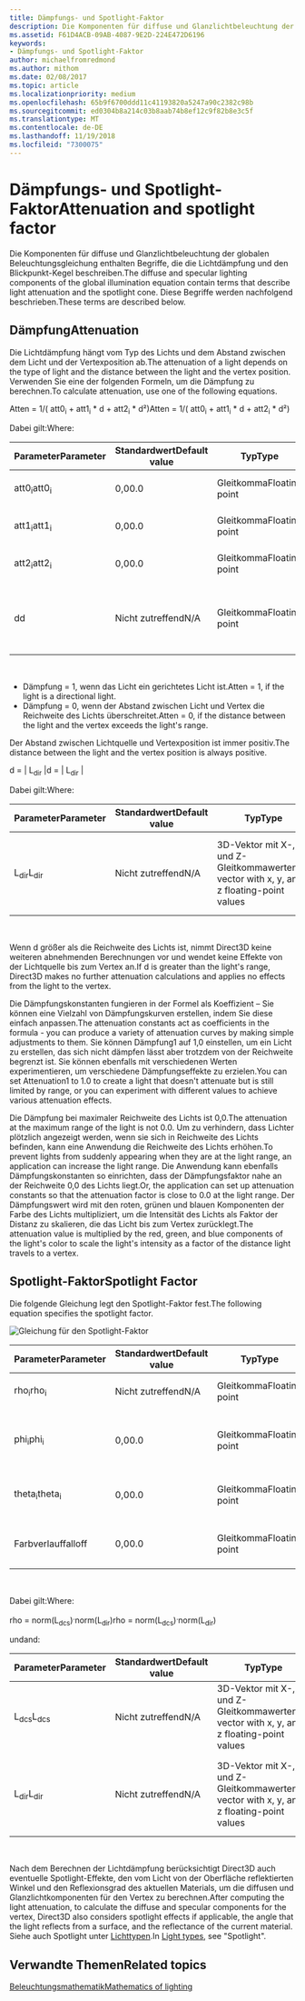 ```yaml
---
title: Dämpfungs- und Spotlight-Faktor
description: Die Komponenten für diffuse und Glanzlichtbeleuchtung der globalen Beleuchtungsgleichung enthalten Begriffe, die die Lichtdämpfung und den Blickpunkt-Kegel beschreiben.
ms.assetid: F61D4ACB-09AB-4087-9E2D-224E472D6196
keywords:
- Dämpfungs- und Spotlight-Faktor
author: michaelfromredmond
ms.author: mithom
ms.date: 02/08/2017
ms.topic: article
ms.localizationpriority: medium
ms.openlocfilehash: 65b9f6700ddd11c41193820a5247a90c2382c98b
ms.sourcegitcommit: ed0304b8a214c03b8aab74b8ef12c9f82b8e3c5f
ms.translationtype: MT
ms.contentlocale: de-DE
ms.lasthandoff: 11/19/2018
ms.locfileid: "7300075"
---
```

# <a name="attenuation-and-spotlight-factor"></a><span data-ttu-id="07e97-104">Dämpfungs- und Spotlight-Faktor</span><span class="sxs-lookup"><span data-stu-id="07e97-104">Attenuation and spotlight factor</span></span>


<span data-ttu-id="07e97-105">Die Komponenten für diffuse und Glanzlichtbeleuchtung der globalen Beleuchtungsgleichung enthalten Begriffe, die die Lichtdämpfung und den Blickpunkt-Kegel beschreiben.</span><span class="sxs-lookup"><span data-stu-id="07e97-105">The diffuse and specular lighting components of the global illumination equation contain terms that describe light attenuation and the spotlight cone.</span></span> <span data-ttu-id="07e97-106">Diese Begriffe werden nachfolgend beschrieben.</span><span class="sxs-lookup"><span data-stu-id="07e97-106">These terms are described below.</span></span>

## <a name="span-idattenuationspanspan-idattenuationspanspan-idattenuationspanattenuation"></a><span data-ttu-id="07e97-107"><span id="Attenuation"></span><span id="attenuation"></span><span id="ATTENUATION"></span>Dämpfung</span><span class="sxs-lookup"><span data-stu-id="07e97-107"><span id="Attenuation"></span><span id="attenuation"></span><span id="ATTENUATION"></span>Attenuation</span></span>


<span data-ttu-id="07e97-108">Die Lichtdämpfung hängt vom Typ des Lichts und dem Abstand zwischen dem Licht und der Vertexposition ab.</span><span class="sxs-lookup"><span data-stu-id="07e97-108">The attenuation of a light depends on the type of light and the distance between the light and the vertex position.</span></span> <span data-ttu-id="07e97-109">Verwenden Sie eine der folgenden Formeln, um die Dämpfung zu berechnen.</span><span class="sxs-lookup"><span data-stu-id="07e97-109">To calculate attenuation, use one of the following equations.</span></span>

<span data-ttu-id="07e97-110">Atten = 1/( att0<sub>i</sub> + att1<sub>i</sub> \* d + att2<sub>i</sub> \* d²)</span><span class="sxs-lookup"><span data-stu-id="07e97-110">Atten = 1/( att0<sub>i</sub> + att1<sub>i</sub> \* d + att2<sub>i</sub> \* d²)</span></span>

<span data-ttu-id="07e97-111">Dabei gilt:</span><span class="sxs-lookup"><span data-stu-id="07e97-111">Where:</span></span>

| <span data-ttu-id="07e97-112">Parameter</span><span class="sxs-lookup"><span data-stu-id="07e97-112">Parameter</span></span>        | <span data-ttu-id="07e97-113">Standardwert</span><span class="sxs-lookup"><span data-stu-id="07e97-113">Default value</span></span> | <span data-ttu-id="07e97-114">Typ</span><span class="sxs-lookup"><span data-stu-id="07e97-114">Type</span></span>           | <span data-ttu-id="07e97-115">Beschreibung</span><span class="sxs-lookup"><span data-stu-id="07e97-115">Description</span></span>                                     | <span data-ttu-id="07e97-116">Bereich</span><span class="sxs-lookup"><span data-stu-id="07e97-116">Range</span></span>          |
|------------------|---------------|----------------|-------------------------------------------------|----------------|
| <span data-ttu-id="07e97-117">att0<sub>i</sub></span><span class="sxs-lookup"><span data-stu-id="07e97-117">att0<sub>i</sub></span></span> | <span data-ttu-id="07e97-118">0,0</span><span class="sxs-lookup"><span data-stu-id="07e97-118">0.0</span></span>           | <span data-ttu-id="07e97-119">Gleitkomma</span><span class="sxs-lookup"><span data-stu-id="07e97-119">Floating point</span></span> | <span data-ttu-id="07e97-120">Konstanter Dämpfungsfaktor</span><span class="sxs-lookup"><span data-stu-id="07e97-120">Constant attenuation factor</span></span>                     | <span data-ttu-id="07e97-121">0 bis +unendlich</span><span class="sxs-lookup"><span data-stu-id="07e97-121">0 to +infinity</span></span> |
| <span data-ttu-id="07e97-122">att1<sub>i</sub></span><span class="sxs-lookup"><span data-stu-id="07e97-122">att1<sub>i</sub></span></span> | <span data-ttu-id="07e97-123">0,0</span><span class="sxs-lookup"><span data-stu-id="07e97-123">0.0</span></span>           | <span data-ttu-id="07e97-124">Gleitkomma</span><span class="sxs-lookup"><span data-stu-id="07e97-124">Floating point</span></span> | <span data-ttu-id="07e97-125">Linearer Dämpfungsfaktor</span><span class="sxs-lookup"><span data-stu-id="07e97-125">Linear attenuation factor</span></span>                       | <span data-ttu-id="07e97-126">0 bis +unendlich</span><span class="sxs-lookup"><span data-stu-id="07e97-126">0 to +infinity</span></span> |
| <span data-ttu-id="07e97-127">att2<sub>i</sub></span><span class="sxs-lookup"><span data-stu-id="07e97-127">att2<sub>i</sub></span></span> | <span data-ttu-id="07e97-128">0,0</span><span class="sxs-lookup"><span data-stu-id="07e97-128">0.0</span></span>           | <span data-ttu-id="07e97-129">Gleitkomma</span><span class="sxs-lookup"><span data-stu-id="07e97-129">Floating point</span></span> | <span data-ttu-id="07e97-130">Quadratischer Dämpfungsfaktor</span><span class="sxs-lookup"><span data-stu-id="07e97-130">Quadratic attenuation factor</span></span>                    | <span data-ttu-id="07e97-131">0 bis +unendlich</span><span class="sxs-lookup"><span data-stu-id="07e97-131">0 to +infinity</span></span> |
| <span data-ttu-id="07e97-132">d</span><span class="sxs-lookup"><span data-stu-id="07e97-132">d</span></span>                | <span data-ttu-id="07e97-133">Nicht zutreffend</span><span class="sxs-lookup"><span data-stu-id="07e97-133">N/A</span></span>           | <span data-ttu-id="07e97-134">Gleitkomma</span><span class="sxs-lookup"><span data-stu-id="07e97-134">Floating point</span></span> | <span data-ttu-id="07e97-135">Abstand zwischen Vertexposition und Position der Lichtquelle</span><span class="sxs-lookup"><span data-stu-id="07e97-135">Distance from vertex position to light position</span></span> | <span data-ttu-id="07e97-136">Nicht zutreffend</span><span class="sxs-lookup"><span data-stu-id="07e97-136">N/A</span></span>            |

 

-   <span data-ttu-id="07e97-137">Dämpfung = 1, wenn das Licht ein gerichtetes Licht ist.</span><span class="sxs-lookup"><span data-stu-id="07e97-137">Atten = 1, if the light is a directional light.</span></span>
-   <span data-ttu-id="07e97-138">Dämpfung = 0, wenn der Abstand zwischen Licht und Vertex die Reichweite des Lichts überschreitet.</span><span class="sxs-lookup"><span data-stu-id="07e97-138">Atten = 0, if the distance between the light and the vertex exceeds the light's range.</span></span>

<span data-ttu-id="07e97-139">Der Abstand zwischen Lichtquelle und Vertexposition ist immer positiv.</span><span class="sxs-lookup"><span data-stu-id="07e97-139">The distance between the light and the vertex position is always positive.</span></span>

<span data-ttu-id="07e97-140">d = | L<sub>dir</sub> |</span><span class="sxs-lookup"><span data-stu-id="07e97-140">d = | L<sub>dir</sub> |</span></span>

<span data-ttu-id="07e97-141">Dabei gilt:</span><span class="sxs-lookup"><span data-stu-id="07e97-141">Where:</span></span>

| <span data-ttu-id="07e97-142">Parameter</span><span class="sxs-lookup"><span data-stu-id="07e97-142">Parameter</span></span>       | <span data-ttu-id="07e97-143">Standardwert</span><span class="sxs-lookup"><span data-stu-id="07e97-143">Default value</span></span> | <span data-ttu-id="07e97-144">Typ</span><span class="sxs-lookup"><span data-stu-id="07e97-144">Type</span></span>                                             | <span data-ttu-id="07e97-145">Beschreibung</span><span class="sxs-lookup"><span data-stu-id="07e97-145">Description</span></span>                                                 |
|-----------------|---------------|--------------------------------------------------|-------------------------------------------------------------|
| <span data-ttu-id="07e97-146">L<sub>dir</sub></span><span class="sxs-lookup"><span data-stu-id="07e97-146">L<sub>dir</sub></span></span> | <span data-ttu-id="07e97-147">Nicht zutreffend</span><span class="sxs-lookup"><span data-stu-id="07e97-147">N/A</span></span>           | <span data-ttu-id="07e97-148">3D-Vektor mit X-, Y- und Z-Gleitkommawerten</span><span class="sxs-lookup"><span data-stu-id="07e97-148">3D vector with x, y, and z floating-point values</span></span> | <span data-ttu-id="07e97-149">Richtungsvektor von der Vertexposition bis zur Position der Lichtquelle</span><span class="sxs-lookup"><span data-stu-id="07e97-149">Direction vector from vertex position to the light position</span></span> |

 

<span data-ttu-id="07e97-150">Wenn d größer als die Reichweite des Lichts ist, nimmt Direct3D keine weiteren abnehmenden Berechnungen vor und wendet keine Effekte von der Lichtquelle bis zum Vertex an.</span><span class="sxs-lookup"><span data-stu-id="07e97-150">If d is greater than the light's range, Direct3D makes no further attenuation calculations and applies no effects from the light to the vertex.</span></span>

<span data-ttu-id="07e97-151">Die Dämpfungskonstanten fungieren in der Formel als Koeffizient – Sie können eine Vielzahl von Dämpfungskurven erstellen, indem Sie diese einfach anpassen.</span><span class="sxs-lookup"><span data-stu-id="07e97-151">The attenuation constants act as coefficients in the formula - you can produce a variety of attenuation curves by making simple adjustments to them.</span></span> <span data-ttu-id="07e97-152">Sie können Dämpfung1 auf 1,0 einstellen, um ein Licht zu erstellen, das sich nicht dämpfen lässt aber trotzdem von der Reichweite begrenzt ist. Sie können ebenfalls mit verschiedenen Werten experimentieren, um verschiedene Dämpfungseffekte zu erzielen.</span><span class="sxs-lookup"><span data-stu-id="07e97-152">You can set Attenuation1 to 1.0 to create a light that doesn't attenuate but is still limited by range, or you can experiment with different values to achieve various attenuation effects.</span></span>

<span data-ttu-id="07e97-153">Die Dämpfung bei maximaler Reichweite des Lichts ist 0,0.</span><span class="sxs-lookup"><span data-stu-id="07e97-153">The attenuation at the maximum range of the light is not 0.0.</span></span> <span data-ttu-id="07e97-154">Um zu verhindern, dass Lichter plötzlich angezeigt werden, wenn sie sich in Reichweite des Lichts befinden, kann eine Anwendung die Reichweite des Lichts erhöhen.</span><span class="sxs-lookup"><span data-stu-id="07e97-154">To prevent lights from suddenly appearing when they are at the light range, an application can increase the light range.</span></span> <span data-ttu-id="07e97-155">Die Anwendung kann ebenfalls Dämpfungskonstanten so einrichten, dass der Dämpfungsfaktor nahe an der Reichweite 0,0 des Lichts liegt.</span><span class="sxs-lookup"><span data-stu-id="07e97-155">Or, the application can set up attenuation constants so that the attenuation factor is close to 0.0 at the light range.</span></span> <span data-ttu-id="07e97-156">Der Dämpfungswert wird mit den roten, grünen und blauen Komponenten der Farbe des Lichts multipliziert, um die Intensität des Lichts als Faktor der Distanz zu skalieren, die das Licht bis zum Vertex zurücklegt.</span><span class="sxs-lookup"><span data-stu-id="07e97-156">The attenuation value is multiplied by the red, green, and blue components of the light's color to scale the light's intensity as a factor of the distance light travels to a vertex.</span></span>

## <a name="span-idspotlight-factorspanspan-idspotlight-factorspanspan-idspotlight-factorspanspotlight-factor"></a><span data-ttu-id="07e97-157"><span id="Spotlight-Factor"></span><span id="spotlight-factor"></span><span id="SPOTLIGHT-FACTOR"></span>Spotlight-Faktor</span><span class="sxs-lookup"><span data-stu-id="07e97-157"><span id="Spotlight-Factor"></span><span id="spotlight-factor"></span><span id="SPOTLIGHT-FACTOR"></span>Spotlight Factor</span></span>


<span data-ttu-id="07e97-158">Die folgende Gleichung legt den Spotlight-Faktor fest.</span><span class="sxs-lookup"><span data-stu-id="07e97-158">The following equation specifies the spotlight factor.</span></span>

![Gleichung für den Spotlight-Faktor](images/dx8light9.png)

| <span data-ttu-id="07e97-160">Parameter</span><span class="sxs-lookup"><span data-stu-id="07e97-160">Parameter</span></span>         | <span data-ttu-id="07e97-161">Standardwert</span><span class="sxs-lookup"><span data-stu-id="07e97-161">Default value</span></span> | <span data-ttu-id="07e97-162">Typ</span><span class="sxs-lookup"><span data-stu-id="07e97-162">Type</span></span>           | <span data-ttu-id="07e97-163">Beschreibung</span><span class="sxs-lookup"><span data-stu-id="07e97-163">Description</span></span>                              | <span data-ttu-id="07e97-164">Bereich</span><span class="sxs-lookup"><span data-stu-id="07e97-164">Range</span></span>                    |
|-------------------|---------------|----------------|------------------------------------------|--------------------------|
| <span data-ttu-id="07e97-165">rho<sub>i</sub></span><span class="sxs-lookup"><span data-stu-id="07e97-165">rho<sub>i</sub></span></span>   | <span data-ttu-id="07e97-166">Nicht zutreffend</span><span class="sxs-lookup"><span data-stu-id="07e97-166">N/A</span></span>           | <span data-ttu-id="07e97-167">Gleitkomma</span><span class="sxs-lookup"><span data-stu-id="07e97-167">Floating point</span></span> | <span data-ttu-id="07e97-168">Kosinus(Winkel) für Spotlight i</span><span class="sxs-lookup"><span data-stu-id="07e97-168">cosine(angle) for spotlight i</span></span>            | <span data-ttu-id="07e97-169">Nicht zutreffend</span><span class="sxs-lookup"><span data-stu-id="07e97-169">N/A</span></span>                      |
| <span data-ttu-id="07e97-170">phi<sub>i</sub></span><span class="sxs-lookup"><span data-stu-id="07e97-170">phi<sub>i</sub></span></span>   | <span data-ttu-id="07e97-171">0,0</span><span class="sxs-lookup"><span data-stu-id="07e97-171">0.0</span></span>           | <span data-ttu-id="07e97-172">Gleitkomma</span><span class="sxs-lookup"><span data-stu-id="07e97-172">Floating point</span></span> | <span data-ttu-id="07e97-173">Halbschatten-Winkel für Spotlight i nach Bogenmaß</span><span class="sxs-lookup"><span data-stu-id="07e97-173">Penumbra angle of spotlight i in radians</span></span> | <span data-ttu-id="07e97-174">\[theta<sub>i</sub>, pi)</span><span class="sxs-lookup"><span data-stu-id="07e97-174">\[theta<sub>i</sub>, pi)</span></span> |
| <span data-ttu-id="07e97-175">theta<sub>i</sub></span><span class="sxs-lookup"><span data-stu-id="07e97-175">theta<sub>i</sub></span></span> | <span data-ttu-id="07e97-176">0,0</span><span class="sxs-lookup"><span data-stu-id="07e97-176">0.0</span></span>           | <span data-ttu-id="07e97-177">Gleitkomma</span><span class="sxs-lookup"><span data-stu-id="07e97-177">Floating point</span></span> | <span data-ttu-id="07e97-178">Kernschatten-Winkel für Spotlight i nach Bogenmaß</span><span class="sxs-lookup"><span data-stu-id="07e97-178">Umbra angle of spotlight i in radians</span></span>    | <span data-ttu-id="07e97-179">\[0, pi)</span><span class="sxs-lookup"><span data-stu-id="07e97-179">\[0, pi)</span></span>                 |
| <span data-ttu-id="07e97-180">Farbverlauf</span><span class="sxs-lookup"><span data-stu-id="07e97-180">falloff</span></span>           | <span data-ttu-id="07e97-181">0,0</span><span class="sxs-lookup"><span data-stu-id="07e97-181">0.0</span></span>           | <span data-ttu-id="07e97-182">Gleitkomma</span><span class="sxs-lookup"><span data-stu-id="07e97-182">Floating point</span></span> | <span data-ttu-id="07e97-183">Farbverlaufsfaktor</span><span class="sxs-lookup"><span data-stu-id="07e97-183">Falloff factor</span></span>                           | <span data-ttu-id="07e97-184">(-unendlich +unendlich)</span><span class="sxs-lookup"><span data-stu-id="07e97-184">(-infinity, +infinity)</span></span>   |

 

<span data-ttu-id="07e97-185">Dabei gilt:</span><span class="sxs-lookup"><span data-stu-id="07e97-185">Where:</span></span>

<span data-ttu-id="07e97-186">rho = norm(L<sub>dcs</sub>)<sup>.</sup>norm(L<sub>dir</sub>)</span><span class="sxs-lookup"><span data-stu-id="07e97-186">rho = norm(L<sub>dcs</sub>)<sup>.</sup>norm(L<sub>dir</sub>)</span></span>

<span data-ttu-id="07e97-187">und</span><span class="sxs-lookup"><span data-stu-id="07e97-187">and:</span></span>

| <span data-ttu-id="07e97-188">Parameter</span><span class="sxs-lookup"><span data-stu-id="07e97-188">Parameter</span></span>       | <span data-ttu-id="07e97-189">Standardwert</span><span class="sxs-lookup"><span data-stu-id="07e97-189">Default value</span></span> | <span data-ttu-id="07e97-190">Typ</span><span class="sxs-lookup"><span data-stu-id="07e97-190">Type</span></span>                                             | <span data-ttu-id="07e97-191">Beschreibung</span><span class="sxs-lookup"><span data-stu-id="07e97-191">Description</span></span>                                                 |
|-----------------|---------------|--------------------------------------------------|-------------------------------------------------------------|
| <span data-ttu-id="07e97-192">L<sub>dcs</sub></span><span class="sxs-lookup"><span data-stu-id="07e97-192">L<sub>dcs</sub></span></span> | <span data-ttu-id="07e97-193">Nicht zutreffend</span><span class="sxs-lookup"><span data-stu-id="07e97-193">N/A</span></span>           | <span data-ttu-id="07e97-194">3D-Vektor mit X-, Y- und Z-Gleitkommawerten</span><span class="sxs-lookup"><span data-stu-id="07e97-194">3D vector with x, y, and z floating-point values</span></span> | <span data-ttu-id="07e97-195">Der negativen Wert der Lichteinfallsrichtung im Kamerabereich</span><span class="sxs-lookup"><span data-stu-id="07e97-195">The negative of the light direction in camera space</span></span>         |
| <span data-ttu-id="07e97-196">L<sub>dir</sub></span><span class="sxs-lookup"><span data-stu-id="07e97-196">L<sub>dir</sub></span></span> | <span data-ttu-id="07e97-197">Nicht zutreffend</span><span class="sxs-lookup"><span data-stu-id="07e97-197">N/A</span></span>           | <span data-ttu-id="07e97-198">3D-Vektor mit X-, Y- und Z-Gleitkommawerten</span><span class="sxs-lookup"><span data-stu-id="07e97-198">3D vector with x, y, and z floating-point values</span></span> | <span data-ttu-id="07e97-199">Richtungsvektor von der Vertexposition bis zur Position der Lichtquelle</span><span class="sxs-lookup"><span data-stu-id="07e97-199">Direction vector from vertex position to the light position</span></span> |

 

<span data-ttu-id="07e97-200">Nach dem Berechnen der Lichtdämpfung berücksichtigt Direct3D auch eventuelle Spotlight-Effekte, den vom Licht von der Oberfläche reflektierten Winkel und den Reflexionsgrad des aktuellen Materials, um die diffusen und Glanzlichtkomponenten für den Vertex zu berechnen.</span><span class="sxs-lookup"><span data-stu-id="07e97-200">After computing the light attenuation, to calculate the diffuse and specular components for the vertex, Direct3D also considers spotlight effects if applicable, the angle that the light reflects from a surface, and the reflectance of the current material.</span></span> <span data-ttu-id="07e97-201">Siehe auch Spotlight unter [Lichttypen](light-types.md).</span><span class="sxs-lookup"><span data-stu-id="07e97-201">In [Light types](light-types.md), see "Spotlight".</span></span>

## <a name="span-idrelated-topicsspanrelated-topics"></a><span data-ttu-id="07e97-202"><span id="related-topics"></span>Verwandte Themen</span><span class="sxs-lookup"><span data-stu-id="07e97-202"><span id="related-topics"></span>Related topics</span></span>


[<span data-ttu-id="07e97-203">Beleuchtungsmathematik</span><span class="sxs-lookup"><span data-stu-id="07e97-203">Mathematics of lighting</span></span>](mathematics-of-lighting.md)

 

 





